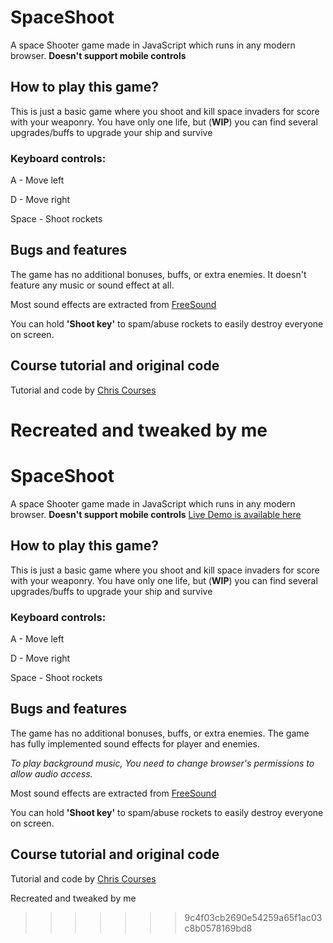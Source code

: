 # SpaceShoot
A space Shooter game made in JavaScript which runs in any modern browser. **Doesn't support mobile controls**

## How to play this game?
This is just a basic game where you shoot and kill space invaders for score with your weaponry. You have only one life, but (**WIP**) you can find several upgrades/buffs to upgrade your ship and survive
### Keyboard controls:
A - Move left

D - Move right

Space - Shoot rockets

## Bugs and features
The game has no additional bonuses, buffs, or extra enemies. It doesn't feature any music or sound effect at all.

Most sound effects are extracted from [FreeSound](https://freesound.org/)

You can hold **'Shoot key'** to spam/abuse rockets to easily destroy everyone on screen.

## Course tutorial and original code
Tutorial and code by [Chris Courses](https://www.youtube.com/watch?v=MCVU0w73uKI&t)

Recreated and tweaked by me
=======
# SpaceShoot
A space Shooter game made in JavaScript which runs in any modern browser. **Doesn't support mobile controls**
[Live Demo is available here](https://spaceshoot.pages.dev/)

## How to play this game?
This is just a basic game where you shoot and kill space invaders for score with your weaponry. You have only one life, but (**WIP**) you can find several upgrades/buffs to upgrade your ship and survive
### Keyboard controls:
A - Move left

D - Move right

Space - Shoot rockets

## Bugs and features
The game has no additional bonuses, buffs, or extra enemies. The game has fully implemented sound effects for player and enemies.

*To play background music, You need to change browser's permissions to allow audio access.*

Most sound effects are extracted from [FreeSound](https://freesound.org/)

You can hold **'Shoot key'** to spam/abuse rockets to easily destroy everyone on screen.

## Course tutorial and original code
Tutorial and code by [Chris Courses](https://www.youtube.com/watch?v=MCVU0w73uKI&t)

Recreated and tweaked by me
>>>>>>> 9c4f03cb2690e54259a65f1ac03c8b0578169bd8
